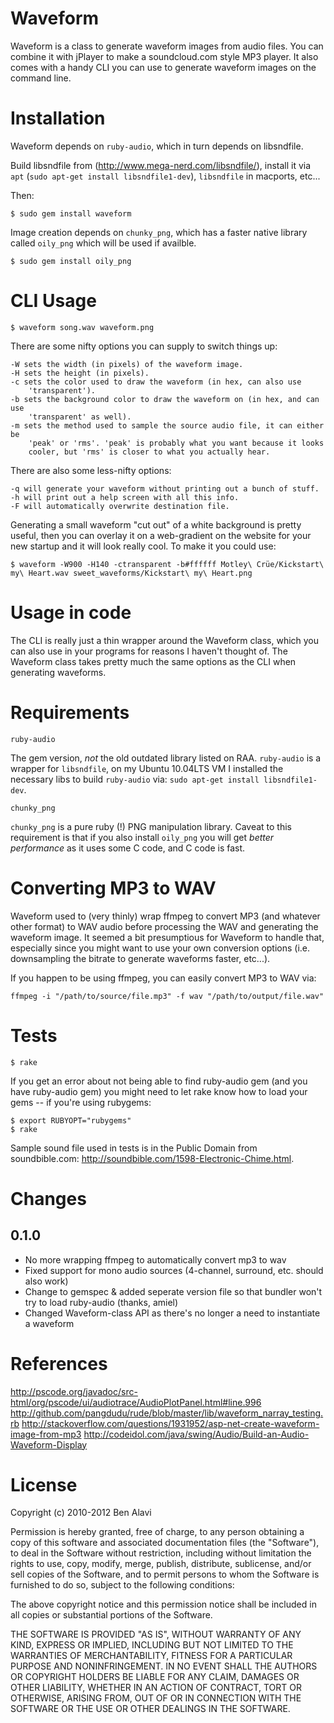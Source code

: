 Waveform
========

Waveform is a class to generate waveform images from audio files. You can combine it with jPlayer to make a soundcloud.com style MP3 player. It also comes with a handy CLI you can use to generate waveform images on the command line.

Installation
============

Waveform depends on `ruby-audio`, which in turn depends on libsndfile.

Build libsndfile from (http://www.mega-nerd.com/libsndfile/), install it via `apt` (`sudo apt-get install libsndfile1-dev`), `libsndfile` in macports, etc...

Then:

    $ sudo gem install waveform

Image creation depends on `chunky_png`, which has a faster native library called `oily_png` which will be used if availble.

    $ sudo gem install oily_png

CLI Usage
=========

    $ waveform song.wav waveform.png

There are some nifty options you can supply to switch things up:

    -W sets the width (in pixels) of the waveform image.
    -H sets the height (in pixels).
    -c sets the color used to draw the waveform (in hex, can also use
        'transparent').
    -b sets the background color to draw the waveform on (in hex, and can use
        'transparent' as well).
    -m sets the method used to sample the source audio file, it can either be
        'peak' or 'rms'. 'peak' is probably what you want because it looks
        cooler, but 'rms' is closer to what you actually hear.

There are also some less-nifty options:

    -q will generate your waveform without printing out a bunch of stuff.
    -h will print out a help screen with all this info.
    -F will automatically overwrite destination file.

Generating a small waveform "cut out" of a white background is pretty useful,
then you can overlay it on a web-gradient on the website for your new startup
and it will look really cool. To make it you could use:

    $ waveform -W900 -H140 -ctransparent -b#ffffff Motley\ Crüe/Kickstart\ my\ Heart.wav sweet_waveforms/Kickstart\ my\ Heart.png

Usage in code
=============

The CLI is really just a thin wrapper around the Waveform class, which you can also use in your programs for reasons I haven't thought of. The Waveform class takes pretty much the same options as the CLI when generating waveforms.

Requirements
============

`ruby-audio`

The gem version, *not* the old outdated library listed on RAA. `ruby-audio` is a wrapper for `libsndfile`, on my Ubuntu 10.04LTS VM I installed the necessary libs to build `ruby-audio` via: `sudo apt-get install libsndfile1-dev`.

`chunky_png`

`chunky_png` is a pure ruby (!) PNG manipulation library. Caveat to this requirement is that if you also install `oily_png` you will get *better performance* as it uses some C code, and C code is fast.

Converting MP3 to WAV
=====================

Waveform used to (very thinly) wrap ffmpeg to convert MP3 (and whatever other format) to WAV audio before processing the WAV and generating the waveform image. It seemed a bit presumptious for Waveform to handle that, especially since you might want to use your own conversion options (i.e. downsampling the bitrate to generate waveforms faster, etc...).

If you happen to be using ffmpeg, you can easily convert MP3 to WAV via:

    ffmpeg -i "/path/to/source/file.mp3" -f wav "/path/to/output/file.wav"

Tests
=====

    $ rake
    
If you get an error about not being able to find ruby-audio gem (and you have ruby-audio gem) you might need to let rake know how to load your gems -- if you're using rubygems:

    $ export RUBYOPT="rubygems"
    $ rake

Sample sound file used in tests is in the Public Domain from soundbible.com: <http://soundbible.com/1598-Electronic-Chime.html>.

Changes
=======

0.1.0
-----
  * No more wrapping ffmpeg to automatically convert mp3 to wav
  * Fixed support for mono audio sources (4-channel, surround, etc. should also work)
  * Change to gemspec & added seperate version file so that bundler won't try to load ruby-audio (thanks, amiel)
  * Changed Waveform-class API as there's no longer a need to instantiate a waveform

References
==========

<http://pscode.org/javadoc/src-html/org/pscode/ui/audiotrace/AudioPlotPanel.html#line.996>
<http://github.com/pangdudu/rude/blob/master/lib/waveform_narray_testing.rb>
<http://stackoverflow.com/questions/1931952/asp-net-create-waveform-image-from-mp3>
<http://codeidol.com/java/swing/Audio/Build-an-Audio-Waveform-Display>

License
=======

Copyright (c) 2010-2012 Ben Alavi

Permission is hereby granted, free of charge, to any person obtaining a copy of
this software and associated documentation files (the "Software"), to deal in
the Software without restriction, including without limitation the rights to
use, copy, modify, merge, publish, distribute, sublicense, and/or sell copies
of the Software, and to permit persons to whom the Software is furnished to do
so, subject to the following conditions:

The above copyright notice and this permission notice shall be included in all
copies or substantial portions of the Software.

THE SOFTWARE IS PROVIDED "AS IS", WITHOUT WARRANTY OF ANY KIND, EXPRESS OR
IMPLIED, INCLUDING BUT NOT LIMITED TO THE WARRANTIES OF MERCHANTABILITY,
FITNESS FOR A PARTICULAR PURPOSE AND NONINFRINGEMENT. IN NO EVENT SHALL THE
AUTHORS OR COPYRIGHT HOLDERS BE LIABLE FOR ANY CLAIM, DAMAGES OR OTHER
LIABILITY, WHETHER IN AN ACTION OF CONTRACT, TORT OR OTHERWISE, ARISING FROM,
OUT OF OR IN CONNECTION WITH THE SOFTWARE OR THE USE OR OTHER DEALINGS IN THE
SOFTWARE.

